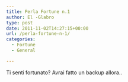 ```yaml
---
title: Perla Fortune n.1
author: El -Glabro
type: post
date: 2011-11-02T14:27:15+00:00
url: /perla-fortune-n-1/
categories:
  - Fortune
  - General

---
```

Ti senti fortunato? Avrai fatto un backup allora..